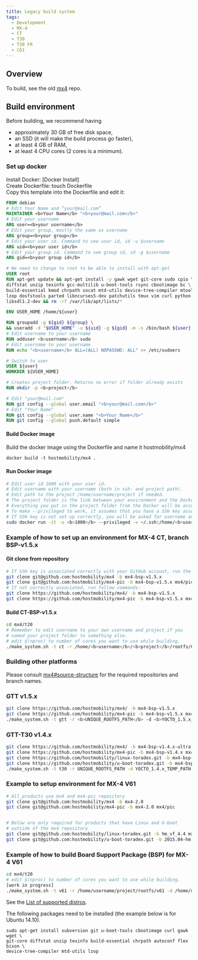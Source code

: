 ```yaml
---
title: Legacy build system
tags:
  - Development
  - MX-4
  - CT
  - T30
  - T30 FR
  - C61
---
```


## Overview

To build, see the old [mx4](https://github.com/hostmobility/mx4) repo.

## Build environment

Before building, we recommend having
- approximately 30 GB of free disk space,
- an SSD (it will make the build process go faster),
- at least 4 GB of RAM,
- at least 4 CPU cores (2 cores is a minimum).

### Set up docker

Install Docker: [Docker Install] <br />
Create Dockerfile: touch Dockerfile <br />
Copy this template into the Dockerfile and edit it:

```dockerfile
FROM debian
# Edit Your Name and ”your@mail.com”
MAINTAINER <b>Your Name</b> "<b>your@mail.com</b>"
# Edit your username
ARG user=<b>your username</b>
# Edit your group, mostly the same as username
ARG group=<b>your group</b> 
# Edit your user id. Command to see user id, id -u $username
ARG uid=<b>your user id</b>
# Edit your group id. Command to see group id, id -g $username
ARG gid=<b>your group id</b>

# We need to change to root to be able to install with apt-get 
USER root
RUN apt-get update && apt-get install -y gawk wget git-core sudo cpio \
diffstat unzip texinfo gcc-multilib u-boot-tools rsync cbootimage bc \
build-essential kmod chrpath socat mtd-utils device-tree-compiler mtools \
lzop dosfstools parted libncurses5-dev patchutils tmux vim curl python \
libsdl1.2-dev && rm -rf /var/lib/apt/lists/*

ENV USER_HOME /home/${user}

RUN groupadd -g ${gid} ${group} \
&& useradd -d "$USER_HOME" -u ${uid} -g ${gid} -m -s /bin/bash ${user}
# Edit username to your username
RUN adduser <b>username</b> sudo
# Edit username to your username
RUN echo "<b>username</b> ALL=(ALL) NOPASSWD: ALL" >> /etc/sudoers

# Switch to user
USER ${user}
WORKDIR ${USER_HOME}

# Creates project folder. Returns no error if folder already exists
RUN mkdir -p <b>project</b>

# Edit "your@mail.com"
RUN git config --global user.email "<b>your@mail.com</b>"
# Edit "Your Name"
RUN git config --global user.name "<b>Your Name</b>"
RUN git config --global push.default simple
```

#### Build Docker image

Build the docker image using the Dockerfile and name it hostmobility/mx4
```dockerfile
docker build -t hostmobility/mx4 .
```

#### Run Docker image

```bash
# Edit user id 1000 with your user id. 
# Edit username with your username (both in ssh- and project path).
# Edit path to the project /home/username/project if needed.
# The project folder is the link between your environment and the Docker environment.
# Everything you put in the project folder from the Docker will be accessible outside the Docker.
# To make --privileged to work, it assumes that you have a SSH key associated with your github account.
# If SSH key is not set up correctly, you will be asked for username and password during the git clone process.
sudo docker run -it -u <b>1000</b> --privileged -v ~/.ssh:/home/<b>username</b>/.ssh -v ~/project:/home/<b>username</b>/<b>project</b> hostmobility/mx4
```

### Example of how to set up an environment for MX-4 CT, branch BSP-v1.5.x

#### Git clone from repository

```bash
# If SSH key is associated correctly with your GitHub account, run the following commands:
git clone git@github.com:hostmobility/mx4 -b mx4-bsp-v1.5.x
git clone git@github.com:hostmobility/mx4-pic -b mx4-bsp-v1.5.x mx4/pic
# If not correctly associated, run follow commands:
git clone https://github.com/hostmobility/mx4/ -b mx4-bsp-v1.5.x
git clone https://github.com/hostmobility/mx4-pic -b mx4-bsp-v1.5.x mx4/pic
```
#### Build CT-BSP-v1.5.x

```bash
cd mx4/t20
# Remember to edit username to your own username and project if you
# named your project folder to something else.
# edit $(nproc) to number of cores you want to use while building.
./make_system.sh -t ct -r /home/<b>username</b>/<b>project</b>/rootfs/CT -d /home/<b>username</b>/<b>project</b>/yocto-1.5.x -g -k -u -j <b>$(nproc)</b> -m -T 512
```

### Building other platforms

Please consult [mx4#source-structure](https://github.com/hostmobility/mx4#source-structure) for the required repositories and branch names. 

### GTT v1.5.x

```bash
git clone https://github.com/hostmobility/mx4/ -b mx4-bsp-v1.5.x
git clone https://github.com/hostmobility/mx4-pic -b mx4-bsp-v1.5.x mx4/pic
./make_system.sh -t gtt -r <b>UNIQUE_ROOTFS_PATH</b> -d <b>YOCTO_1.5.x_TEMP_PATH</b> -g -k -u -j <b>$(nproc)</b> -m -T 512
```

### GTT-T30 v1.4.x

```bash
git clone https://github.com/hostmobility/mx4/ -b mx4-bsp-v1.4.x-ultra
git clone https://github.com/hostmobility/mx4-pic -b mx4-bsp-v1.4.x mx4/pic
git clone https://github.com/hostmobility/linux-toradex.git -b mx4-bsp-v1.4.x-tegra mx4/t20/linux_vf
git clone https://github.com/hostmobility/u-boot-toradex.git -b mx4-bsp-v1.4.x mx4/t20/u-boot_vf
./make_system.sh -t t30 -r UNIQUE_ROOTFS_PATH -d YOCTO_1.4.x_TEMP_PATH -g -k -u -j $(nproc)
```

### Example to setup environment for MX-4 V61
```bash
# All products use mx4 and mx4-pic repository
git clone git@github.com:hostmobility/mx4 -b mx4-2.0
git clone git@github.com:hostmobility/mx4-pic -b mx4-2.0 mx4/pic


# Below are only required for products that have Linux and U-boot
# outside of the mx4 repository
git clone git@github.com:hostmobility/linux-toradex.git -b hm_vf_4.4 mx4/t20/linux_vf
git clone git@github.com:hostmobility/u-boot-toradex.git -b 2015.04-hm mx4/t20/u-boot_vf
```

### Example of how to build Board Support Package (BSP) for MX-4 V61

```bash
cd mx4/t20
# edit $(nproc) to number of cores you want to use while building.
[work in progress]
./make_system.sh -t v61 -r /home/username/project/rootfs/v61 -d /home/username/project/ -u -k -j $(nproc) -g
```

See the [List of supported distros](http://www.yoctoproject.org/docs/1.4.1/ref-manual/ref-manual.html#detailed-supported-distros).

The following packages need to be installed (the example below is for Ubuntu 14.10).
```
sudo apt-get install subversion git u-boot-tools cbootimage curl gawk wget \
git-core diffstat unzip texinfo build-essential chrpath autoconf flex bison \
device-tree-compiler mtd-utils lzop
```
